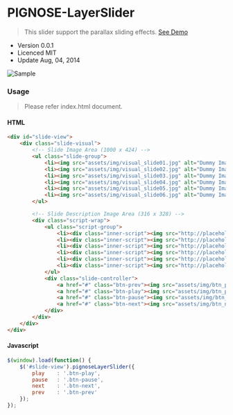 PIGNOSE-LayerSlider
===================

> This slider support the parallax sliding effects. [See Demo](http://www.pigno.se/barn/PIGNOSE-LayerSlider/)

- Version 0.0.1
- Licenced MIT
- Update Aug, 04, 2014

![Sample](http://www.pigno.se/barn/PIGNOSE-LayerSlider/assets/img/sample.jpg)

### Usage

> Please refer index.html document.

#### HTML

```html
<div id="slide-view">
	<div class="slide-visual">
		<!-- Slide Image Area (1000 x 424) -->
		<ul class="slide-group">
			<li><img src="assets/img/visual_slide01.jpg" alt="Dummy Image" /></li>
			<li><img src="assets/img/visual_slide02.jpg" alt="Dummy Image" /></li>
			<li><img src="assets/img/visual_slide03.jpg" alt="Dummy Image" /></li>
			<li><img src="assets/img/visual_slide04.jpg" alt="Dummy Image" /></li>
			<li><img src="assets/img/visual_slide05.jpg" alt="Dummy Image" /></li>
			<li><img src="assets/img/visual_slide06.jpg" alt="Dummy Image" /></li>
		</ul>

		<!-- Slide Description Image Area (316 x 328) -->
		<div class="script-wrap">
			<ul class="script-group">
				<li><div class="inner-script"><img src="http://placehold.it/276x288/f8f8f8/b71200" alt="Dummy Image" /></div></li>
				<li><div class="inner-script"><img src="http://placehold.it/276x288/f8f8f8/b71200" alt="Dummy Image" /></div></li>
				<li><div class="inner-script"><img src="http://placehold.it/276x288/f8f8f8/b71200" alt="Dummy Image" /></div></li>
				<li><div class="inner-script"><img src="http://placehold.it/276x288/f8f8f8/b71200" alt="Dummy Image" /></div></li>
				<li><div class="inner-script"><img src="http://placehold.it/276x288/f8f8f8/b71200" alt="Dummy Image" /></div></li>
				<li><div class="inner-script"><img src="http://placehold.it/276x288/f8f8f8/b71200" alt="Dummy Image" /></div></li>
			</ul>
			<div class="slide-controller">
				<a href="#" class="btn-prev"><img src="assets/img/btn_prev.png" alt="Prev Slide" /></a>
				<a href="#" class="btn-play"><img src="assets/img/btn_play.png" alt="Start Slide" /></a>
				<a href="#" class="btn-pause"><img src="assets/img/btn_pause.png" alt="Pause Slide" /></a>
				<a href="#" class="btn-next"><img src="assets/img/btn_next.png" alt="Next Slide" /></a>
			</div>
		</div>
	</div>
</div>
```

#### Javascript

```javascript
$(window).load(function() {
	$('#slide-view').pignoseLayerSlider({
		play    : '.btn-play',
		pause   : '.btn-pause',
		next    : '.btn-next',
		prev    : '.btn-prev'
	});
});
```
